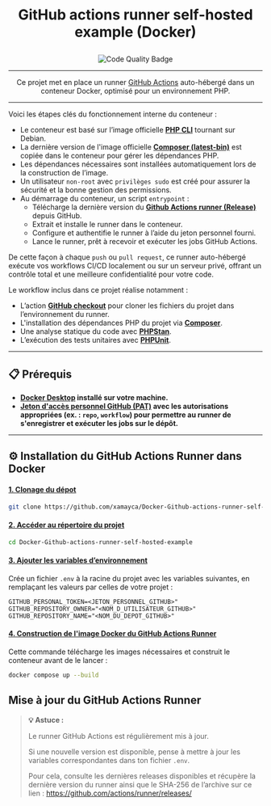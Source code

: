 

# <p align="center"> GitHub actions runner self-hosted example (Docker) </p>

<p align="center">
  <img src="https://github.com/xamayca/Docker-Github-actions-runner-self-hosted-example/actions/workflows/code-quality.yml/badge.svg" alt="Code Quality Badge">
</p>

---

<p align="center">
    Ce projet met en place un runner <a href="https://github.com/features/actions">GitHub Actions</a> auto-hébergé dans un conteneur Docker, optimisé pour un environnement PHP.
</p>

---

Voici les étapes clés du fonctionnement interne du conteneur :

- Le conteneur est basé sur l’image officielle **[PHP CLI](https://hub.docker.com/_/php)** tournant sur Debian.
- La dernière version de l'image officielle **[Composer (latest-bin)](https://hub.docker.com/r/composer/composer)** est copiée dans le conteneur pour gérer les dépendances PHP.
- Les dépendances nécessaires sont installées automatiquement lors de la construction de l’image.
- Un utilisateur `non-root` avec `privilèges sudo` est créé pour assurer la sécurité et la bonne gestion des permissions.
- Au démarrage du conteneur, un script `entrypoint` :
    - Télécharge la dernière version du **[Github Actions runner (Release)](https://github.com/actions/runner/releases)** depuis GitHub.
    - Extrait et installe le runner dans le conteneur.
    - Configure et authentifie le runner à l’aide du jeton personnel fourni.
    - Lance le runner, prêt à recevoir et exécuter les jobs GitHub Actions.

De cette façon à chaque `push` ou `pull request`, ce runner auto-hébergé exécute vos workflows CI/CD localement ou sur un serveur privé, offrant un contrôle total et une meilleure confidentialité pour votre code.

Le workflow inclus dans ce projet réalise notamment :
- L’action **[GitHub checkout](https://github.com/actions/checkout)** pour cloner les fichiers du projet dans l’environnement du runner.
- L'installation des dépendances PHP du projet via **[Composer](https://getcomposer.org/doc/)**.
- Une analyse statique du code avec **[PHPStan](https://phpstan.org/)**.
- L’exécution des tests unitaires avec **[PHPUnit](https://phpunit.de/index.html)**.


---

## 📋 Prérequis

- **[Docker Desktop](https://www.docker.com/products/docker-desktop) installé sur votre machine.**
- **[Jeton d'accès personnel GitHub (PAT)](https://docs.github.com/fr/enterprise-cloud@latest/authentication/keeping-your-account-and-data-secure/managing-your-personal-access-tokens) avec les autorisations appropriées (ex. : `repo`, `workflow`) pour permettre au runner de s'enregistrer et exécuter les jobs sur le dépôt.**

---

## ⚙️ Installation du GitHub Actions Runner dans Docker

#### <ins> 1. Clonage du dépot </ins>
```bash
git clone https://github.com/xamayca/Docker-Github-actions-runner-self-hosted-example.git
```

#### <ins> 2. Accéder au répertoire du projet </ins>
```bash
cd Docker-Github-actions-runner-self-hosted-example
```

#### <ins> 3. Ajouter les variables d’environnement </ins>

Crée un fichier `.env` à la racine du projet avec les variables suivantes, en remplaçant les valeurs par celles de votre projet :

```env
GITHUB_PERSONAL_TOKEN=<JETON_PERSONNEL_GITHUB>"
GITHUB_REPOSITORY_OWNER="<NOM_D_UTILISATEUR_GITHUB>"
GITHUB_REPOSITORY_NAME="<NOM_DU_DEPOT_GITHUB>"
```

#### <ins> 4. Construction de l'image Docker du GitHub Actions Runner </ins>

Cette commande télécharge les images nécessaires et construit le conteneur avant de le lancer :

```bash
docker compose up --build
```

## Mise à jour du GitHub Actions Runner
> **💡 Astuce :**
> 
> Le runner GitHub Actions est régulièrement mis à jour.
> 
> Si une nouvelle version est disponible, pense à mettre à jour les variables correspondantes dans ton fichier `.env`.
>
> Pour cela, consulte les dernières releases disponibles et récupère la dernière version du runner ainsi que le SHA-256 de l’archive sur ce lien :
> https://github.com/actions/runner/releases/